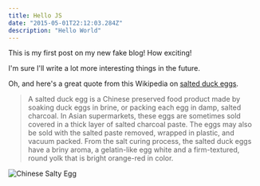 ```yaml
---
title: Hello JS
date: "2015-05-01T22:12:03.284Z"
description: "Hello World"
---
```


This is my first post on my new fake blog! How exciting!

I'm sure I'll write a lot more interesting things in the future.

Oh, and here's a great quote from this Wikipedia on
[salted duck eggs](https://en.wikipedia.org/wiki/Salted_duck_egg).

> A salted duck egg is a Chinese preserved food product made by soaking duck
> eggs in brine, or packing each egg in damp, salted charcoal. In Asian
> supermarkets, these eggs are sometimes sold covered in a thick layer of salted
> charcoal paste. The eggs may also be sold with the salted paste removed,
> wrapped in plastic, and vacuum packed. From the salt curing process, the
> salted duck eggs have a briny aroma, a gelatin-like egg white and a
> firm-textured, round yolk that is bright orange-red in color.

![Chinese Salty Egg](./salty_egg.jpg)
